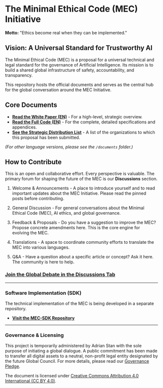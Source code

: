 # The Minimal Ethical Code (MEC) Initiative

**Motto:** "Ethics become real when they can be implemented."

## Vision: A Universal Standard for Trustworthy AI

The Minimal Ethical Code (MEC) is a proposal for a universal technical and legal standard for the governance of Artificial Intelligence. Its mission is to build a shared global infrastructure of safety, accountability, and transparency.

This repository hosts the official documents and serves as the central hub for the global conversation around the MEC Initiative.

## Core Documents

*   **[Read the White Paper (EN)](/documents/WhitePaper-v3.2-EN.pdf)** - For a high-level, strategic overview.
*   **[Read the Full Code (EN)](/documents/CEM-v3.2-EN.pdf)** - For the complete, detailed specifications and appendices.
*   **[See the Strategic Distribution List](/documents/Distribution-List-v1.0.pdf)** - A list of the organizations to which this proposal has been submitted.

*(For other language versions, please see the `/documents` folder.)*

## How to Contribute

This is an open and collaborative effort. Every perspective is valuable. The primary forum for shaping the future of the MEC is our **Discussions** section.

1. Welcome & Announcements - A place to introduce yourself and to read important updates about the MEC Initiative. Please read the pinned posts before contributing.

3. General Discussion - For general conversations about the Minimal Ethical Code (MEC), AI ethics, and global governance.

4. Feedback & Proposals - Do you have a suggestion to improve the MEC? Propose concrete amendments here. This is the core engine for evolving the MEC.

5. Translations - A space to coordinate community efforts to translate the MEC into various languages.

6. Q&A - Have a question about a specific article or concept? Ask it here. The community is here to help.

### **[Join the Global Debate in the Discussions Tab](https://github.com/adistan/mec/discussions)**

---

### Software Implementation (SDK)

The technical implementation of the MEC is being developed in a separate repository.

*   **[Visit the MEC-SDK Repository](https://github.com/adistan/mec-sdk)**

---

### Governance & Licensing

This project is temporarily administered by Adrian Stan with the sole purpose of initiating a global dialogue. A public commitment has been made to transfer all digital assets to a neutral, non-profit legal entity designated by the future Global Council. For more details, please read our [Governance Pledge](/GOVERNANCE.md).

The document is licensed under [Creative Commons Attribution 4.0 International (CC BY 4.0)](LICENSE).

